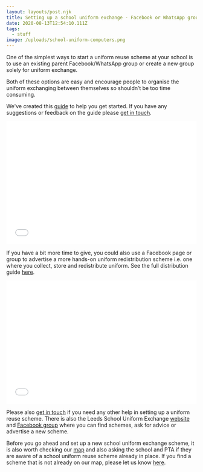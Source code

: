 ```yaml
---
layout: layouts/post.njk
title: Setting up a school uniform exchange - Facebook or WhatsApp group
date: 2020-08-13T12:54:10.111Z
tags:
  - stuff
image: /uploads/school-uniform-computers.png
---
```


One of the simplest ways to start a uniform reuse scheme at your school is to use an existing parent Facebook/WhatsApp group or create a new group solely for uniform exchange.

Both of these options are easy and encourage people to organise the uniform exchanging between themselves so shouldn’t be too time consuming.

We've created this [guide](https://issuu.com/zerowasteleeds/docs/how_to_guide_-_facebook_or_whatsapp__6_) to help you get started. If you have any suggestions or feedback on the guide please [get in touch](mailto:info@zerowasteleeds.org.uk).

<iframe allowfullscreen="true" style="border:none;width:100%;height:326px;" src="//e.issuu.com/embed.html?d=how_to_guide_-_facebook_or_whatsapp__6_&u=zerowasteleeds"></iframe>

If you have a bit more time to give, you could also use a Facebook page or group to advertise a more hands-on uniform redistribution scheme i.e. one where you collect, store and redistribute uniform. See the full distribution guide [here](https://issuu.com/zerowasteleeds/docs/school_community_group_or_involved_parent).

<iframe allowfullscreen="true" style="border:none;width:100%;height:326px;" src="//e.issuu.com/embed.html?d=school_community_group_or_involved_parent&u=zerowasteleeds"></iframe>

Please also [get in touch](mailto:info@zerowasteleeds.org.uk) if you need any other help in setting up a uniform reuse scheme. There is also the Leeds School Uniform Exchange [website](https://leedsuniformexchange.org.uk/) and [](https://www.facebook.com/groups/603050533660854/)[Facebook group](https://www.facebook.com/groups/603050533660854) where you can find schemes, ask for advice or advertise a new scheme.

Before you go ahead and set up a new school uniform exchange scheme, it is also worth checking our [map](https://leedsuniformexchange.org.uk/map/) and also asking the school and PTA if they are aware of a school uniform reuse scheme already in place. If you find a scheme that is not already on our map, please let us know [here](https://leedsuniformexchange.org.uk/contact/).
